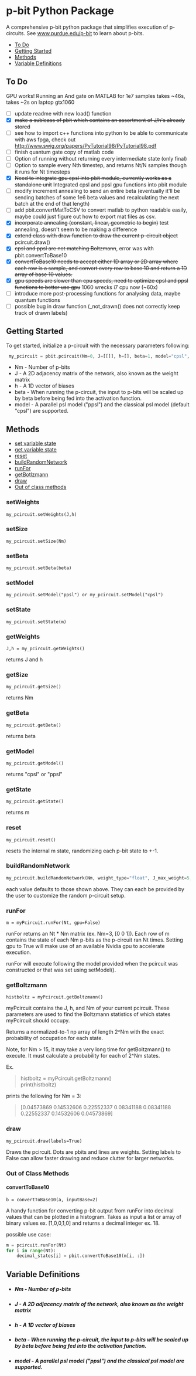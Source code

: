 # p-bit Python Package
A comprehensive p-bit python package that simplifies execution of p-circuits. See www.purdue.edu/p-bit to learn about p-bits. 

* [To Do](#To-Do)
* [Getting Started](#Getting-Started)
* [Methods](#Methods)
* [Variable Definitions](#Variable-Definitions)

## To Do
GPU works! Running an And gate on MATLAB for 1e7 samples takes ~46s, takes ~2s on laptop gtx1060
- [ ] update readme with new load() function
- [x] ~~make a sublcass of pbit which contains an assortment of J/h's already stored~~
- [ ] see how to import c++ functions into python to be able to communicate with aws fpga, check out http://www.swig.org/papers/PyTutorial98/PyTutorial98.pdf
- [ ] finish quantum gate copy of matlab code
- [ ] Option of running without returning every intermediate state (only final)
- [ ] Option to sample every Nth timestep, and returns Nt/N samples though it runs for Nt timesteps
- [x] ~~Need to integrate gpu cpsl into pbit module, currently works as a standalone unit~~ Integrated cpsl and ppsl gpu functions into pbit module
- [ ] modify increment annealing to send an entire beta (eventually it'll be sending batches of some 1e6 beta values and recalculating
the next batch at the end of that length)
- [ ] add pbit.convertMatToCSV to convert matlab to python readable easily, maybe could 
just figure out how to export mat files as csv. 
- [x] ~~incorporate annealing (constant, linear, geometric to begin)~~ test annealing, doesn't seem to be making a difference
- [x] ~~extend class with draw function to draw the current p-circuit object~~ pcircuit.draw()
- [x] ~~cpsl and ppsl are not matching Boltzmann~~, error was with pbit.convertToBase10
- [x] ~~convertToBase10 needs to accept either 1D array or 2D array where each row is a sample, and convert every row to base 10 
and return a 1D array of base 10 values.~~ 
- [x] ~~gpu speeds are slower than cpu speeds, need to optimize cpsl and ppsl functions to better use gpu~~ 1060 wrecks i7 cpu now (~60x)
- [ ] introduce more post-processing functions for analysing data, maybe quantum functions
- [ ] possible bug in draw function (_not_drawn() does not correctly keep track of drawn labels)

## Getting Started
To get started, initialize a p-circuit with the necessary parameters following:
```python
 my_pcircuit = pbit.pcircuit(Nm=0, J=[[]], h=[], beta=1, model="cpsl", delta_t=0.01):
``` 
* Nm - Number of p-bits
* J - A 2D adjacency matrix of the network, also known as the weight matrix
* h - A 1D vector of biases
* beta - When running the p-circuit, the input to p-bits will be scaled up by beta before being fed into the activation function. 
* model - A parallel psl model ("ppsl") and the classical psl model (default "cpsl") are supported. 
  
## Methods
* [set variable state](#setWeights)
* [get variable state](#getWeights)
* [reset](#reset)
* [buildRandomNetwork](#buildRandomNetwork)
* [runFor](#runFor)
* [getBotlzmann](#getBoltzmann)
* [draw](#draw)
* [Out of class methods](#Out-of-Class-Methods)


### setWeights
    my_pcircuit.setWeights(J,h)
### setSize
    my_pcircuit.setSize(Nm)
### setBeta
    my_pcircuit.setBeta(beta)
### setModel
    my_pcircuit.setModel("ppsl") or my_pcircuit.setModel("cpsl")
### setState
    my_pcircuit.setState(m)
### getWeights
    J,h = my_pcircuit.getWeights()
returns J and h
### getSize
    my_pcircuit.getSize()
returns Nm
### getBeta
    my_pcircuit.getBeta()
returns beta
### getModel
    my_pcircuit.getModel()
returns "cpsl" or "ppsl"
### getState
    my_pcircuit.getState()
returns m
### reset
    my_pcircuit.reset()
resets the internal m state, randomizing each p-bit state to +-1.

### buildRandomNetwork
```python
my_pcircuit.buildRandomNetwork(Nm, weight_type="float", J_max_weight=5, random_h=False, h_max_weight=5)
```
each value defaults to those shown above. They can each be provided by the user to customize the random p-circuit setup. 

### runFor
    m = myPcircuit.runFor(Nt, gpu=False)

runFor returns an Nt * Nm matrix (ex. Nm=3, [0 0 1]). Each row of m contains the state of each Nm p-bits as the p-circuit ran Nt times.
Setting gpu to True will make use of an available Nvidia gpu to accelerate execution. 

runFor will execute following the model provided when the pcircuit was constructed or that was set using setModel(). 

### getBoltzmann
    
    histboltz = myPcircuit.getBoltzmann()

myPcircuit contains the J, h, and Nm of your current pcircuit. These parameters are used to find the Boltzmann statistics of which states myPcircuit should occupy. 

Returns a normalized-to-1 np array of length 2^Nm with the exact probability of occupation for each state. 

Note, for Nm > 15, it may take a very long time for getBoltzmann() to execute. It must calculate a probability for each of 2^Nm states. 

Ex.   
>  histboltz = myPcircuit.getBoltzmann()  
>  print(histboltz)

prints the following for Nm = 3:  

> [0.04573869 0.14532606 0.22552337 0.08341188 0.08341188 0.22552337 0.14532606 0.04573869]
### draw

    my_pcircuit.draw(labels=True)

Draws the pcircuit. Dots are pbits and lines are weights. Setting labels to False can allow faster drawing and reduce clutter for 
larger networks. 

### Out of Class Methods
#### convertToBase10
    b = convertToBase10(a, inputBase=2)
A handy function for converting p-bit output from runFor into decimal values that can be plotted in a histogram. Takes as input a list or array of binary values ex. [1,0,0,1,0] and returns a decimal integer ex. 18.

possible use case:
```python
m = pcircuit.runFor(Nt)
for i in range(Nt):
    decimal_states[i] = pbit.convertToBase10(m[i, :])
```

## Variable Definitions

* ##### Nm - Number of p-bits
* ##### J - A 2D adjacency matrix of the network, also known as the weight matrix
* ##### h - A 1D vector of biases
* ##### beta - When running the p-circuit, the input to p-bits will be scaled up by beta before being fed into the activation function. 
* ##### model - A parallel psl model ("ppsl") and the classical psl model are supported. 

